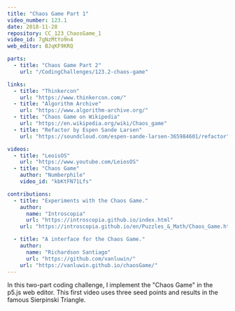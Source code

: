 ```yaml
---
title: "Chaos Game Part 1"
video_number: 123.1
date: 2018-11-28
repository: CC_123_ChaosGame_1
video_id: 7gNzMtYo9n4
web_editor: BJqKF9KRQ

parts:
  - title: "Chaos Game Part 2"
    url: "/CodingChallenges/123.2-chaos-game"

links:
  - title: "Thinkercon"
    url: "https://www.thinkercon.com/"
  - title: "Algorithm Archive"
    url: "https://www.algorithm-archive.org/"
  - title: "Chaos Game on Wikipedia"
    url: "https://en.wikipedia.org/wiki/Chaos_game"
  - title: "Refactor by Espen Sande Larsen"
    url: "https://soundcloud.com/espen-sande-larsen-365984601/refactor"

videos:
  - title: "LeoisOS"
    url: "https://www.youtube.com/LeiosOS"
  - title: "Chaos Game"
    author: "Numberphile"
    video_id: "kbKtFN71Lfs"

contributions:
  - title: "Experiments with the Chaos Game."
    author:
      name: "Introscopia"
      url: "https://introscopia.github.io/index.html"
    url: "https://introscopia.github.io/en/Puzzles_&_Math/Chaos_Game.html" 

  - title: "A interface for the Chaos Game."
    author:
      name: "Richardson Santiago"
      url: "https://github.com/vanluwin/"
    url: "https://vanluwin.github.io/chaosGame/"
---
```


In this two-part coding challenge, I implement the "Chaos Game" in the p5.js web editor. This first video uses three seed points and results in the famous Sierpinski Triangle.

